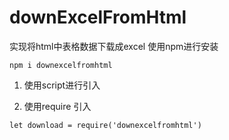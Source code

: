 # downExcelFromHtml

实现将html中表格数据下载成excel
使用npm进行安装
```
npm i downexcelfromhtml
```

1. 使用script进行引入

2. 使用require 引入
```
let download = require('downexcelfromhtml')
```
